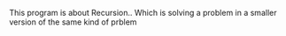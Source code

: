 This program is about Recursion.. 
Which is solving a problem in a smaller version of the same kind of prblem
